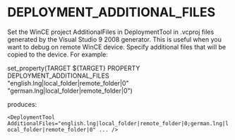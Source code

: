   

# DEPLOYMENT_ADDITIONAL_FILES  
Set the WinCE project AdditionalFiles in DeploymentTool in .vcproj
files generated by the Visual Studio 9 2008 generator.
This is useful when you want to debug on remote WinCE device.
Specify additional files that will be copied to the device.
For example:  

set_property(TARGET ${TARGET} PROPERTY
  DEPLOYMENT_ADDITIONAL_FILES "english.lng|local_folder|remote_folder|0"
  "german.lng|local_folder|remote_folder|0")

  

produces:  

```<DeploymentTool AdditionalFiles="english.lng|local_folder|remote_folder|0;german.lng|local_folder|remote_folder|0" ... />```

  

